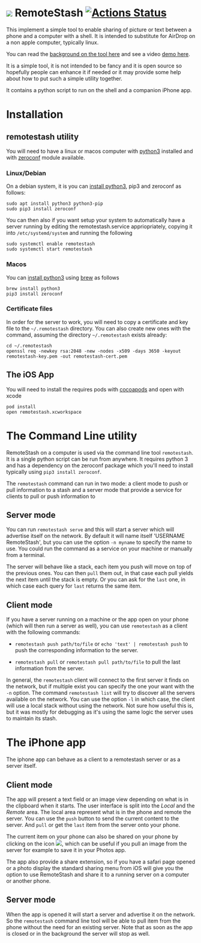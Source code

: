 # ![](https://raw.githubusercontent.com/roznet/remotestash/master/remotestash/Assets.xcassets/AppIcon.appiconset/App%20Icon%20-%2060x60%402x.png) RemoteStash [![Actions Status](https://github.com/roznet/remotestash/workflows/CI/badge.svg)](https://github.com/roznet/remotestash/actions)


This implement a simple tool to enable sharing of picture or text between a phone and a computer with a shell. It is intended to substitute for AirDrop on a non apple computer, typically linux.

You can read the [background on the tool here](https://ro-z.net/blog/connectstats/how-to-airdrop-to-linux-part-1) and see a video [demo here](https://www.youtube.com/watch?v=HmIlISPwmMs).

It is a simple tool, it is not intended to be fancy and it is open source so hopefully people can enhance it if needed or it may provide some help about how to put such a simple utility together.

It contains a python script to run on the shell and a companion iPhone app. 

# Installation

## remotestash utility

You will need to have a linux or macos computer with [python3](https://www.python.org/) installed and with [zeroconf](https://pypi.org/project/zeroconf/) module available.

### Linux/Debian

On a debian system, it is you can [install python3](https://docs.python-guide.org/starting/install3/linux/), pip3 and zeroconf as follows:

```
sudo apt install python3 python3-pip
sudo pip3 install zeroconf
```


You can then also if you want setup your system to automatically have a server running by editing the remotestash.service appriopriately, copying it into `/etc/systemd/system` and running the following

```
sudo systemctl enable remotestash
sudo systemctl start remotestash
```

### Macos

You can [install python3](https://docs.python-guide.org/starting/install3/osx/) using [brew](https://brew.sh) as follows

```
brew install python3
pip3 install zeroconf
```

### Certificate files

In order for the server to work, you will need to copy a certificate and key file to the `~/.remotestash` directory.
You can also create new ones with the command, assuming the directory `~/.remotestash` exists already:

```
cd ~/.remotestash
openssl req -newkey rsa:2048 -new -nodes -x509 -days 3650 -keyout remotestash-key.pem -out remotestash-cert.pem
```

## The iOS App

You will need to install the requires pods with [cocoapods](https://cocoapods.org) and open with xcode

```
pod install
open remotestash.xcworkspace
```

# The Command Line utility

RemoteStash on a computer is used via the command line tool `remotestash`. It is a single python script can be run from anywhere. It requires python 3 and has a dependency on the zeroconf package which you'll need to install typically using `pip3 install zeroconf`.

The `remotestash` command can run in two mode: a client mode to push or pull information to a stash and a server mode that provide a service for clients to pull or push information to

## Server mode

You can run `remotestash serve` and this will start a server which will advertise itself on the network. By default it will name itself 'USERNAME RemoteStash', but you can use the option `-n myname` to specify the name to use. You could run the command as a service on your machine or manually from a terminal.

The server will behave like a stack, each item you push will move on top of the previous ones. You can then `pull` them out, in that case each pull yields the next item until the stack is empty. Or you can ask for the `last` one, in which case each query for `last` returns the same item.

## Client mode

If you have a server running on a machine or the app open on your phone (which will then run a server as well), you can use `remotestash` as a client with the following commands:

* `remotestash push path/to/file` or `echo 'text' | remotestash push` to push the corresponding information to the server. 

* `remotestash pull` or `remotestash pull path/to/file` to pull the last information from the server.

In general, the `remotestash` client will connect to the first server it finds on the network, but if multiple exist you can specify the one your want with the `-n` option. The command `remotestash list` will try to discover all the servers available on the network.
You can use the option `-l` in which case, the client will use a local stack without using the network. Not sure how useful this is, but it was mostly for debugging as it's using the same logic the server uses to maintain its stash.

# The iPhone app

The iphone app can behave as a client to a remotestash server or as a server itself.

## Client mode

The app will present a text field or an image view depending on what is in the clipboard when it starts. The user interface is split into the *Local* and the *Remote* area. The local area represent what is in the phone and remote the server. You can use the `push` button to send the current content to the server. And `pull` or get the `last` item from the server onto your phone.

The current item on your phone can also be shared on your phone by clicking on the icon ![](https://raw.githubusercontent.com/roznet/remotestash/master/remotestash/Assets.xcassets/702-share.imageset/702-share.png), which can be useful if you pull an image from the server for example to save it in your Photos app.

The app also provide a share extension, so if you have a safari page opened or a photo display the standard sharing menu from iOS will give you the option to use RemoteStash and share it to a running server on a computer or another phone.

## Server mode

When the app is opened it will start a server and advertise it on the network. So the `remotestash` command line tool will be able to pull item from the phone without the need for an existing server. Note that as soon as the app is closed or in the background the server will stop as well.


